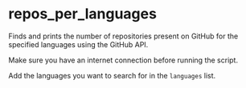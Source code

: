 # repos_per_languages
Finds and prints the number of repositories present on GitHub for the specified languages using the GitHub API.

Make sure you have an internet connection before running the script.

Add the languages you want to search for in the `languages` list.
